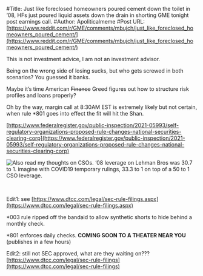 #Title: Just like foreclosed homeowners poured cement down the toilet in ‘08, HFs just poured liquid assets down the drain in shorting GME tonight post earnings call.
#Author: Apoliticalmeme
#Post URL: [https://www.reddit.com/r/GME/comments/mbujch/just_like_foreclosed_homeowners_poured_cement/](https://www.reddit.com/r/GME/comments/mbujch/just_like_foreclosed_homeowners_poured_cement/)


This is not investment advice, I am not an investment advisor.

Being on the wrong side of losing sucks, but who gets screwed in both scenarios? You guessed it banks.

Maybe it’s time American ~~Finance~~ Greed figures out how to structure risk profiles and loans properly?

Oh by the way, margin call at 8:30AM EST is extremely likely but not certain, when rule \*801 goes into effect the fit will hit the Shan.

[https://www.federalregister.gov/public-inspection/2021-05993/self-regulatory-organizations-proposed-rule-changes-national-securities-clearing-corp](https://www.federalregister.gov/public-inspection/2021-05993/self-regulatory-organizations-proposed-rule-changes-national-securities-clearing-corp)

![Also read my thoughts on CSOs. ‘08 leverage on Lehman Bros was 30.7 to 1. imagine with COVID19 temporary rulings, 33.3 to 1 on top of a 50 to 1 CSO leverage.](https://preview.redd.it/nbbz2ydprvo61.jpg?width=913&format=pjpg&auto=webp&s=e776d4f8acc74a470296d25cdb666de0fb1ecd6c)

&#x200B;

Edit1: see [https://www.dtcc.com/legal/sec-rule-filings.aspx](https://www.dtcc.com/legal/sec-rule-filings.aspx)

\*003 rule ripped off the bandaid to allow synthetic shorts to hide behind a monthly check.

\*801 enforces daily checks. **COMING SOON TO A THEATER NEAR YOU** (publishes in a few hours)

Edit2: still not SEC approved, what are they waiting on??? [https://www.dtcc.com/legal/sec-rule-filings](https://www.dtcc.com/legal/sec-rule-filings)